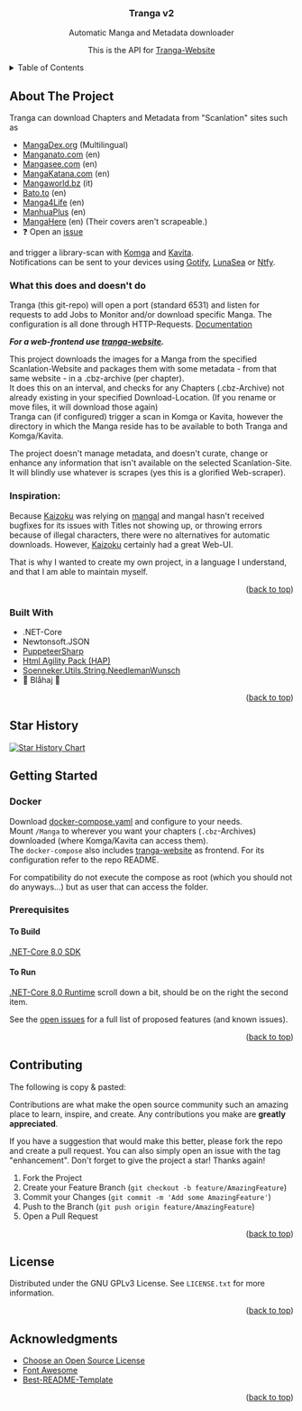<!-- PROJECT LOGO -->
<br />
<div align="center">

<h3 align="center">Tranga v2</h3>

  <p align="center">
    Automatic Manga and Metadata downloader 
  </p>
  <p align="center">
    This is the API for <a href="https://github.com/C9Glax/tranga-website">Tranga-Website</a>  
  </p>
</div>

<!-- TABLE OF CONTENTS -->
<details>
  <summary>Table of Contents</summary>
  <ol>
    <li>
      <a href="#about-the-project">About The Project</a>
      <ul>
        <li><a href="#built-with">Built With</a></li>
      </ul>
    </li>
    <li>
      <a href="#getting-started">Getting Started</a>
      <ul>
        <li><a href="#prerequisites">Usage</a></li>
        <li><a href="#prerequisites">Prerequisites</a></li>
      </ul>
    </li>
    <li><a href="#roadmap">Roadmap</a></li>
    <li><a href="#contributing">Contributing</a></li>
    <li><a href="#license">License</a></li>
    <li><a href="#acknowledgments">Acknowledgments</a></li>
  </ol>
</details>



<!-- ABOUT THE PROJECT -->
## About The Project

Tranga can download Chapters and Metadata from "Scanlation" sites such as 

- [MangaDex.org](https://mangadex.org/) (Multilingual)
- [Manganato.com](https://manganato.com/) (en)
- [Mangasee.com](https://mangasee123.com/) (en)
- [MangaKatana.com](https://mangakatana.com) (en)
- [Mangaworld.bz](https://www.mangaworld.bz/) (it)
- [Bato.to](https://bato.to/v3x) (en)
- [Manga4Life](https://manga4life.com) (en)
- [ManhuaPlus](https://manhuaplus.org/) (en)
- [MangaHere](https://www.mangahere.cc/) (en) (Their covers aren't scrapeable.)
- ❓ Open an [issue](https://github.com/C9Glax/tranga/issues/new?assignees=&labels=New+Connector&projects=&template=new_connector.yml&title=%5BNew+Connector%5D%3A+)

and trigger a library-scan with [Komga](https://komga.org/) and [Kavita](https://www.kavitareader.com/).  
Notifications can be sent to your devices using [Gotify](https://gotify.net/), [LunaSea](https://www.lunasea.app/) or [Ntfy](https://ntfy.sh/
).

### What this does and doesn't do

Tranga (this git-repo) will open a port (standard 6531) and listen for requests to add Jobs to Monitor and/or download specific Manga.
The configuration is all done through HTTP-Requests. [Documentation](docs/API_Calls_v2.md)

_**For a web-frontend use [tranga-website](https://github.com/C9Glax/tranga-website).**_

This project downloads the images for a Manga from the specified Scanlation-Website and packages them with some metadata - from that same website - in a .cbz-archive (per chapter).  
It does this on an interval, and checks for any Chapters (.cbz-Archive) not already existing in your specified Download-Location. (If you rename or move files, it will download those again)  
Tranga can (if configured) trigger a scan in Komga or Kavita, however the directory in which the Manga reside has to be available to both Tranga and Komga/Kavita.

The project doesn't manage metadata, and doesn't curate, change or enhance any information that isn't available on the selected Scanlation-Site.  
It will blindly use whatever is scrapes (yes this is a glorified Web-scraper).


### Inspiration:

Because [Kaizoku](https://github.com/oae/kaizoku) was relying on [mangal](https://github.com/metafates/mangal) and mangal
hasn't received bugfixes for its issues with Titles not showing up, or throwing errors because of illegal characters,
there were no alternatives for automatic downloads. However, [Kaizoku](https://github.com/oae/kaizoku) certainly had a great Web-UI.

That is why I wanted to create my own project, in a language I understand, and that I am able to maintain myself.

<p align="right">(<a href="#readme-top">back to top</a>)</p>

### Built With

- .NET-Core
- Newtonsoft.JSON
- [PuppeteerSharp](https://www.puppeteersharp.com/)
- [Html Agility Pack (HAP)](https://html-agility-pack.net/)
- [Soenneker.Utils.String.NeedlemanWunsch](https://github.com/soenneker/soenneker.utils.string.needlemanwunsch)
- 💙 Blåhaj 🦈

<p align="right">(<a href="#readme-top">back to top</a>)</p>

## Star History

<a href="https://star-history.com/#c9glax/tranga&Date">
 <picture>
   <source media="(prefers-color-scheme: dark)" srcset="https://api.star-history.com/svg?repos=c9glax/tranga&type=Date&theme=dark" />
   <source media="(prefers-color-scheme: light)" srcset="https://api.star-history.com/svg?repos=c9glax/tranga&type=Date" />
   <img alt="Star History Chart" src="https://api.star-history.com/svg?repos=c9glax/tranga&type=Date" />
 </picture>
</a>

<!-- GETTING STARTED -->
## Getting Started

### Docker

Download [docker-compose.yaml](https://git.bernloehr.eu/glax/Tranga/src/branch/master/docker-compose.yaml) and configure to your needs.  
Mount `/Manga` to wherever you want your chapters (`.cbz`-Archives) downloaded (where Komga/Kavita can access them).  
The `docker-compose` also includes [tranga-website](https://github.com/C9Glax/tranga-website) as frontend. For its configuration refer to the repo README.

For compatibility do not execute the compose as root (which you should not do anyways...) but as user that can
access the folder.

### Prerequisites

#### To Build
[.NET-Core 8.0 SDK](https://dotnet.microsoft.com/en-us/download/dotnet/8.0)
#### To Run
[.NET-Core 8.0 Runtime](https://dotnet.microsoft.com/en-us/download/dotnet/8.0) scroll down a bit, should be on the right the second item.

See the [open issues](https://github.com/C9Glax/tranga/issues) for a full list of proposed features (and known issues).

<p align="right">(<a href="#readme-top">back to top</a>)</p>



<!-- CONTRIBUTING -->
## Contributing

The following is copy & pasted:

Contributions are what make the open source community such an amazing place to learn, inspire, and create. Any contributions you make are **greatly appreciated**.

If you have a suggestion that would make this better, please fork the repo and create a pull request. You can also simply open an issue with the tag "enhancement".
Don't forget to give the project a star! Thanks again!

1. Fork the Project
2. Create your Feature Branch (`git checkout -b feature/AmazingFeature`)
3. Commit your Changes (`git commit -m 'Add some AmazingFeature'`)
4. Push to the Branch (`git push origin feature/AmazingFeature`)
5. Open a Pull Request

<p align="right">(<a href="#readme-top">back to top</a>)</p>



<!-- LICENSE -->
## License

Distributed under the GNU GPLv3  License. See `LICENSE.txt` for more information.

<p align="right">(<a href="#readme-top">back to top</a>)</p>



<!-- ACKNOWLEDGMENTS -->
## Acknowledgments

* [Choose an Open Source License](https://choosealicense.com)
* [Font Awesome](https://fontawesome.com)
* [Best-README-Template](https://github.com/othneildrew/Best-README-Template/tree/master)

<p align="right">(<a href="#readme-top">back to top</a>)</p>
